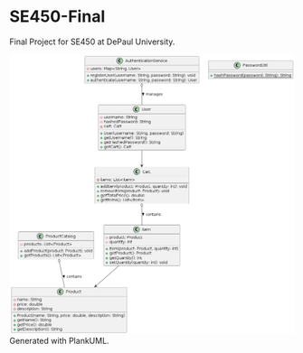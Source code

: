 # SE450-Final
Final Project for SE450 at DePaul University.

![Class Diagram](plantuml.png)
Generated with PlankUML.
